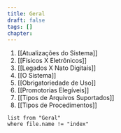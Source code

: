 ```yaml
---
title: Geral
draft: false
tags: []
chapter:
---
```

1. [[Atualizações do Sistema]]
2. [[Físicos X Eletrônicos]]
3. [[Legados X Nato Digitais]]
4. [[O Sistema]]
5. [[Obrigatoriedade de Uso]]
6. [[Promotorias Elegíveis]]
7. [[Tipos de Arquivos Suportados]]
8. [[Tipos de Procedimentos]]

```dataview
list from "Geral"
where file.name != "index"
```

